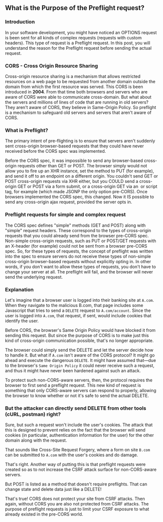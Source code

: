 ## What is the Purpose of the Preflight request?

### Introduction

In your software development, you might have noticed an OPTIONS request is been sent for all kinds of complex requests (requests with custom headers). This type of request is a Preflight request. In this post, you will understand the reason for the Preflight request before sending the actual request. 

### CORS - Cross Origin Resource Sharing

Cross-origin resource sharing is a mechanism that allows restricted resources on a web page to be requested from another domain outside the domain from which the first resource was served. This CORS is been introduced in **2004**. From that time both browsers and servers who are aware of CORS were able to communicate cross-domain. But what about the servers and millions of lines of code that are running in old servers? They aren't aware of CORS, they believe in Same-Origin Policy. So preflight is a mechanism to safeguard old servers and servers that aren't aware of CORS. 


### What is Preflight?

The primary intent of pre-flighting is to ensure that servers aren't suddenly sent cross-origin browser-based requests that they could have never received before the CORS spec was implemented.

Before the CORS spec, it was impossible to send any browser-based cross-origin requests other than GET or POST. The browser simply would not allow you to fire up an XHR instance, set the method to PUT (for example), and send it off to an endpoint on a different origin. You couldn't send GET or POST cross-origin requests via XHR either, but you COULD send a cross-origin GET or POST via a form submit, or a cross-origin GET via an <img> or script tag, for example (which made JSONP the only option pre-CORS). Once browsers implemented the CORS spec, this changed. Now it IS possible to send any cross-origin ajax request, provided the server opts in.



### Preflight requests for simple and complex request

The CORS spec defines "simple" methods (GET and POST) along with "simple" request headers. These correspond to the types of cross-origin requests that you could already send from the browser pre-CORS spec. Non-simple cross-origin requests, such as PUT or POST/GET requests with an X-header (for example) could not be sent from a browser pre-CORS spec. So, for these types of requests, the concept of preflight was written into the spec to ensure servers do not receive these types of non-simple cross-origin browser-based requests without explicitly opting in. In other words, if you don't want to allow these types of requests, you don't have to change your server at all. The preflight will fail, and the browser will never send the underlying request.



### Explanation


Let's imagine that a browser user is logged into their banking site at ```A.com```. When they navigate to the malicious B.com, that page includes some Javascript that tries to send a ```DELETE``` request to ```A.com/account```. Since the user is logged into ```A.com```, that request, if sent, would include cookies that identify the user.

Before CORS, the browser's Same Origin Policy would have blocked it from sending this request. But since the purpose of CORS is to make just this kind of cross-origin communication possible, that's no longer appropriate.

The browser could simply send the DELETE and let the server decide how to handle it. But what if ```A.com``` isn't aware of the CORS protocol? It might go ahead and execute the dangerous ```DELETE```. It might have assumed that—due to the browser's ```Same Origin Policy``` it could never receive such a request, and thus it might have never been hardened against such an attack.

To protect such non-CORS-aware servers, then, the protocol requires the browser to first send a preflight request. This new kind of request is something that only CORS-aware servers can respond to properly, allowing the browser to know whether or not it's safe to send the actual DELETE.



### But the attacker can directly send DELETE from other tools (cURL, postman) right?



Sure, but such a request won't include the user's cookies. The attack that this is designed to prevent relies on the fact that the browser will send cookies (in particular, authentication information for the user) for the other domain along with the request.

That sounds like Cross-Site Request Forgery, where a form on site ```B.com``` can be submitted to ```A.com``` with the user's cookies and do damage.

That's right. Another way of putting this is that preflight requests were created so as to not increase the CSRF attack surface for non-CORS-aware servers.

But POST is listed as a method that doesn't require preflights. That can change state and delete data just like a DELETE!

That's true! CORS does not protect your site from CSRF attacks. Then again, without CORS you are also not protected from CSRF attacks. The purpose of preflight requests is just to limit your CSRF exposure to what already existed in the pre-CORS world.












